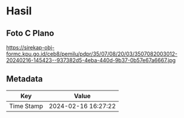 # Hasil

## Foto C Plano

https://sirekap-obj-formc.kpu.go.id/ceb8/pemilu/pdpr/35/07/08/20/03/3507082003012-20240216-145423--937382d5-4eba-440d-9b37-0b57e67a6667.jpg


## Metadata

| Key        | Value               |
| ---------- | ------------------- |
| Time Stamp | 2024-02-16 16:27:22 |



